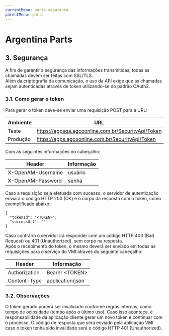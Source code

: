 ```yaml
---
currentMenu: parts-seguranca
parentMenu: parts
---
```


# Argentina Parts

## 3. Segurança
A fim de garantir a segurança das informações transmitidas, todas as chamadas devem ser feitas com SSL/TLS.<br/>
Além da criptografia da comunicação, o uso da API exige que as chamadas sejam autenticadas através de token utilizando-se do padrão OAuth2.

### 3.1. Como gerar o token
Para gerar o token deve-se enviar uma requisição POST para a URL:

|Ambiente|URL|
|--------|---|
|Teste|https://appsqa.agcoonline.com.br/SecurityApi/Token |
|Produção|https://apps.agcoonline.com.br/SecurityApi/Token |

Com as seguintes informações no cabeçalho:

|Header|Informação|
|------|----------|
|X-OpenAM-Username|	usuário|
|X-OpenAM-Password|	senha|

Caso a requisição seja efetuada com sucesso, o servidor de autenticação enviará o código HTTP 200 (OK) e o corpo da resposta com o token, como exemplificado abaixo:

    {
      "tokenId": "<TOKEN>",
      "successUrl": ""
    }

Caso contrário o servidor irá responder com um código HTTP 400 (Bad Request) ou 401 (Unauthorized), sem corpo na resposta.<br/>
Após o recebimento do token, o mesmo deverá ser enviado em todas as requisições para o serviço do VMI através do seguinte cabeçalho:

|Header|Informação|
|------|----------|
|Authorization|	Bearer <TOKEN\>|
|Content-Type|	application/json|


### 3.2. Observações
O token gerado poderá ser invalidado conforme regras internas, como tempo de ociosidade (tempo após o último uso). Caso isso aconteça, é responsabilidade da aplicação cliente gerar um novo token e continuar com o processo. O código de resposta que será enviado pela aplicação VMI caso o token tenha sido invalidado será o código HTTP 401 (Unauthorized).
